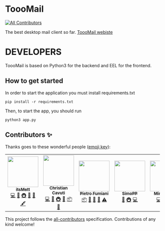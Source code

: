 # ToooMail
<!-- ALL-CONTRIBUTORS-BADGE:START - Do not remove or modify this section -->
[![All Contributors](https://img.shields.io/badge/all_contributors-1-orange.svg?style=flat-square)](#contributors-)
<!-- ALL-CONTRIBUTORS-BADGE:END -->
The best desktop  mail client so far.
[ToooMail webiste](https://mattiafailla.github.io/ToooMail/)

# DEVELOPERS
ToooMail is based on Python3 for the backend and EEL for the frontend.

## How to get started
In order to start the application you must install requirements.txt
```
pip install -r requirements.txt
```

Then, to start the app, you should run
```
python3 app.py
```

## Contributors ✨

Thanks goes to these wonderful people ([emoji key](https://allcontributors.org/docs/en/emoji-key)):

<!-- ALL-CONTRIBUTORS-LIST:START - Do not remove or modify this section -->
<!-- prettier-ignore-start -->
<!-- markdownlint-disable -->
<table>
  <tr>
    <td align="center"><a href="https://github.com/MattiaFailla"><img src="https://avatars3.githubusercontent.com/u/11872425?v=4" width="100px;" alt=""/><br /><sub><b>itsMett</b></sub></a><br /><a href="https://github.com/MattiaFailla/ToooMail/commits?author=MattiaFailla" title="Code">💻</a> <a href="#ideas-MattiaFailla" title="Ideas, Planning, & Feedback">🤔</a> <a href="#infra-MattiaFailla" title="Infrastructure (Hosting, Build-Tools, etc)">🚇</a> <a href="#maintenance-MattiaFailla" title="Maintenance">🚧</a> <a href="#design-MattiaFailla" title="Design">🎨</a> <a href="#content-MattiaFailla" title="Content">🖋</a></td>
    <td align="center"><a href="https://github.com/Kavuti"><img src="https://avatars0.githubusercontent.com/u/38943854?v=4" width="100px;" alt=""/><br /><sub><b>Christian Cavuti</b></sub></a><br /><a href="https://github.com/MattiaFailla/ToooMail/commits?author=Kavuti" title="Code">💻</a> <a href="#design-Kavuti" title="Design">🎨</a> <a href="#infra-Kavuti" title="Infrastructure (Hosting, Build-Tools, etc)">🚇</a> <a href="#ideas-Kavuti" title="Ideas, Planning, & Feedback">🤔</a> <a href="#platform-Kavuti" title="Packaging/porting to new platform">📦</a> <a href="#tool-Kavuti" title="Tools">🔧</a></td>
    <td align="center"><a href="https://github.com/basic-ph"><img src="https://avatars2.githubusercontent.com/u/35763852?v=4" width="100px;" alt=""/><br /><sub><b>Pietro Fumiani</b></sub></a><br /><a href="#platform-basic-ph" title="Packaging/porting to new platform">📦</a> <a href="#plugin-basic-ph" title="Plugin/utility libraries">🔌</a> <a href="#question-basic-ph" title="Answering Questions">💬</a> <a href="#tool-basic-ph" title="Tools">🔧</a> <a href="https://github.com/MattiaFailla/ToooMail/commits?author=basic-ph" title="Tests">⚠️</a></td>
    <td align="center"><a href="https://github.com/SimoPP"><img src="https://avatars0.githubusercontent.com/u/36734723?v=4" width="100px;" alt=""/><br /><sub><b>SimoPP</b></sub></a><br /><a href="#ideas-SimoPP" title="Ideas, Planning, & Feedback">🤔</a> <a href="#infra-SimoPP" title="Infrastructure (Hosting, Build-Tools, etc)">🚇</a> <a href="https://github.com/MattiaFailla/ToooMail/commits?author=SimoPP" title="Code">💻</a></td>
    <td align="center"><a href="https://github.com/iflare3g"><img src="https://avatars1.githubusercontent.com/u/15129491?v=4" width="100px;" alt=""/><br /><sub><b>Mirco Grillo</b></sub></a><br /><a href="https://github.com/MattiaFailla/ToooMail/commits?author=iflare3g" title="Code">💻</a> <a href="#infra-iflare3g" title="Infrastructure (Hosting, Build-Tools, etc)">🚇</a> <a href="#platform-iflare3g" title="Packaging/porting to new platform">📦</a></td>
  </tr>
</table>

<!-- markdownlint-enable -->
<!-- prettier-ignore-end -->
<!-- ALL-CONTRIBUTORS-LIST:END -->

This project follows the [all-contributors](https://github.com/all-contributors/all-contributors) specification. Contributions of any kind welcome!
